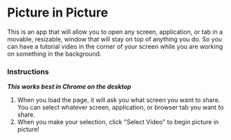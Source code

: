 # Picture in Picture

This is an app that will allow you to open any screen, application, or tab in a movable, resizable, window that will stay on top of anything you do. So you can have a tutorial video in the corner of your screen while you are working on something in the background.


### Instructions

**_This works best in Chrome on the desktop_**

1. When you load the page, it will ask you what screen you want to share. You can select whatever screen, application, or browser tab you want to share.
2. When you make your selection, click "Select Video" to begin picture in picture!